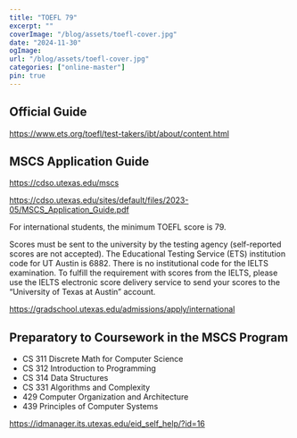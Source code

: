 ```yaml
---
title: "TOEFL 79"
excerpt: ""
coverImage: "/blog/assets/toefl-cover.jpg"
date: "2024-11-30"
ogImage:
url: "/blog/assets/toefl-cover.jpg"
categories: ["online-master"]
pin: true
---
```


## Official Guide

https://www.ets.org/toefl/test-takers/ibt/about/content.html

## MSCS Application Guide

https://cdso.utexas.edu/mscs

https://cdso.utexas.edu/sites/default/files/2023-05/MSCS_Application_Guide.pdf

For international students, the minimum TOEFL score is 79.

Scores must be sent to the university by the testing agency (self-reported scores are not accepted). The Educational Testing Service (ETS) institution code for UT Austin is 6882. There is no institutional code for the IELTS examination. To fulfill the requirement with scores from the IELTS, please use the IELTS electronic score delivery service to send your scores to the “University of Texas at Austin” account.

https://gradschool.utexas.edu/admissions/apply/international

## Preparatory to Coursework in the MSCS Program

- CS 311 Discrete Math for Computer Science
- CS 312 Introduction to Programming
- CS 314 Data Structures
- CS 331 Algorithms and Complexity
- 429 Computer Organization and Architecture
- 439 Principles of Computer Systems






https://idmanager.its.utexas.edu/eid_self_help/?id=16



